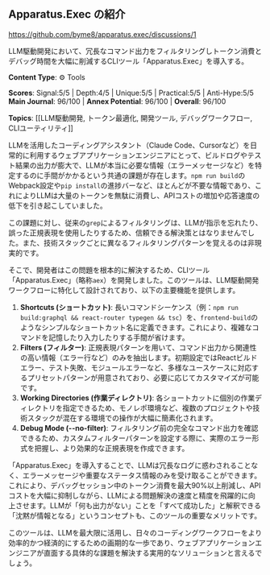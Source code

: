 ## Apparatus.Exec の紹介

https://github.com/byme8/apparatus.exec/discussions/1

LLM駆動開発において、冗長なコマンド出力をフィルタリングしトークン消費とデバッグ時間を大幅に削減するCLIツール「Apparatus.Exec」を導入する。

**Content Type**: ⚙️ Tools

**Scores**: Signal:5/5 | Depth:4/5 | Unique:5/5 | Practical:5/5 | Anti-Hype:5/5
**Main Journal**: 96/100 | **Annex Potential**: 96/100 | **Overall**: 96/100

**Topics**: [[LLM駆動開発, トークン最適化, 開発ツール, デバッグワークフロー, CLIユーティリティ]]

LLMを活用したコーディングアシスタント（Claude Code、Cursorなど）を日常的に利用するウェブアプリケーションエンジニアにとって、ビルドログやテスト結果の出力が膨大で、LLMが本当に必要な情報（エラーメッセージなど）を特定するのに手間がかかるという共通の課題が存在します。`npm run build`のWebpack設定や`pip install`の進捗バーなど、ほとんどが不要な情報であり、これによりLLMは大量のトークンを無駄に消費し、APIコストの増加や応答速度の低下を引き起こしていました。

この課題に対し、従来の`grep`によるフィルタリングは、LLMが指示を忘れたり、誤った正規表現を使用したりするため、信頼できる解決策とはなりませんでした。また、技術スタックごとに異なるフィルタリングパターンを覚えるのは非現実的です。

そこで、開発者はこの問題を根本的に解決するため、CLIツール「Apparatus.Exec」（略称`aex`）を開発しました。このツールは、LLM駆動開発ワークフローに特化して設計されており、以下の主要機能を提供します。

1.  **Shortcuts (ショートカット)**: 長いコマンドシーケンス（例：`npm run build:graphql && react-router typegen && tsc`）を、`frontend-build`のようなシンプルなショートカット名に定義できます。これにより、複雑なコマンドを記憶したり入力したりする手間が省けます。
2.  **Filters (フィルター)**: 正規表現パターンを用いて、コマンド出力から関連性の高い情報（エラー行など）のみを抽出します。初期設定ではReactビルドエラー、テスト失敗、モジュールエラーなど、多様なユースケースに対応するプリセットパターンが用意されており、必要に応じてカスタマイズが可能です。
3.  **Working Directories (作業ディレクトリ)**: 各ショートカットに個別の作業ディレクトリを指定できるため、モノレポ環境など、複数のプロジェクトや技術スタックが混在する環境での操作が大幅に簡素化されます。
4.  **Debug Mode (--no-filter)**: フィルタリング前の完全なコマンド出力を確認できるため、カスタムフィルターパターンを設定する際に、実際のエラー形式を把握し、より効果的な正規表現を作成できます。

「Apparatus.Exec」を導入することで、LLMは冗長なログに惑わされることなく、エラーメッセージや重要なステータス情報のみを受け取ることができます。これにより、デバッグセッション中のトークン消費を最大90%以上削減し、APIコストを大幅に抑制しながら、LLMによる問題解決の速度と精度を飛躍的に向上させます。LLMが「何も出力がない」ことを「すべて成功した」と解釈できる「沈黙が情報となる」というコンセプトも、このツールの重要なメリットです。

このツールは、LLMを最大限に活用し、日々のコーディングワークフローをより効率的かつ経済的にするための画期的な一歩であり、ウェブアプリケーションエンジニアが直面する具体的な課題を解決する実用的なソリューションと言えるでしょう。